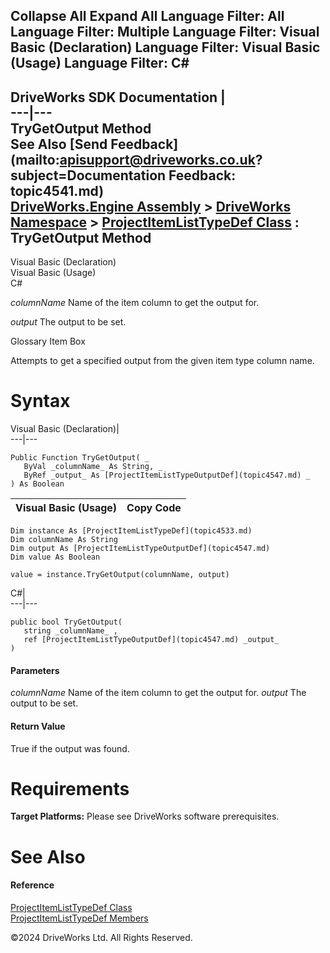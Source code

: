        

 Collapse All Expand All  Language Filter: All  Language Filter: Multiple  Language Filter: Visual Basic (Declaration) Language Filter: Visual Basic (Usage) Language Filter: C#  
---  
DriveWorks SDK Documentation  |   
---|---  
TryGetOutput Method   
See Also [Send Feedback](mailto:apisupport@driveworks.co.uk?subject=Documentation Feedback: topic4541.md)  
[DriveWorks.Engine Assembly](topic2156.md) > [DriveWorks Namespace](topic2159.md) > [ProjectItemListTypeDef Class](topic4533.md) : TryGetOutput Method  
---  
  
Visual Basic (Declaration)    
Visual Basic (Usage)    
C# 

_columnName_
    Name of the item column to get the output for.

_output_
    The output to be set.

Glossary Item Box

Attempts to get a specified output from the given item type column name. 

# Syntax

Visual Basic (Declaration)|   
---|---  
      
    
    Public Function TryGetOutput( _
       ByVal _columnName_ As String, _
       ByRef _output_ As [ProjectItemListTypeOutputDef](topic4547.md) _
    ) As Boolean  
  
Visual Basic (Usage)| Copy Code  
---|---  
      
    
    Dim instance As [ProjectItemListTypeDef](topic4533.md)
    Dim columnName As String
    Dim output As [ProjectItemListTypeOutputDef](topic4547.md)
    Dim value As Boolean
     
    value = instance.TryGetOutput(columnName, output)  
  
C#|   
---|---  
      
    
    public bool TryGetOutput( 
       string _columnName_ ,
       ref [ProjectItemListTypeOutputDef](topic4547.md) _output_
    )  
  
#### Parameters

 _columnName_
    Name of the item column to get the output for.
_output_
    The output to be set.

#### Return Value

True if the output was found.

# Requirements

**Target Platforms:** Please see DriveWorks software prerequisites.

# See Also

#### Reference

[ProjectItemListTypeDef Class](topic4533.md)   
[ProjectItemListTypeDef Members](topic4534.md)

©2024 DriveWorks Ltd. All Rights Reserved.
